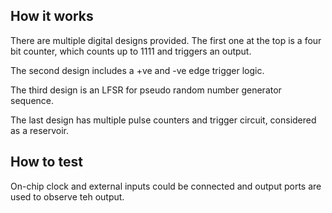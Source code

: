 <!---

This file is used to generate your project datasheet. Please fill in the information below and delete any unused
sections.

You can also include images in this folder and reference them in the markdown. Each image must be less than
512 kb in size, and the combined size of all images must be less than 1 MB.
-->

## How it works

There are multiple digital designs provided. The first one at the top is a four bit counter, which counts up to 1111 and triggers an output. 

The second design includes a +ve and -ve edge trigger logic.

The third design is an LFSR for pseudo random number generator sequence.

The last design has multiple pulse counters and trigger circuit, considered as a reservoir.

## How to test

On-chip clock and external inputs could be connected and output ports are used to observe teh output.